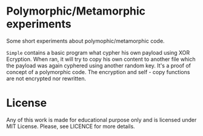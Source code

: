 # Polymorphic/Metamorphic experiments
Some short experiments about polymophic/metamorphic code.

`Simple` contains a basic program what cypher his own payload using XOR Ecryption.
When ran, it will try to copy his own content to another file which the payload 
was again cyphered using another random key. It's a proof of concept of a polymorphic
code. The encryption and self - copy functions are not encrypted nor rewritten.

# License
Any of this work is made for educational purpose only and is licensed under MIT License. Please, see LICENCE for more details.
